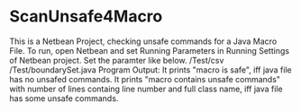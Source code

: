# ScanUnsafe4Macro
This is a Netbean Project, checking unsafe commands for a Java Macro File.
To run, open Netbean and set Running Parameters in Running Settings of Netbean project.
Set the paramter like below.
  <RootPath>/Test/csv <RootPath>/Test/boundarySet.java
Program Output:
  It prints "macro is safe", iff java file has no unsafed commands.
  It prints "macro contains unsafe commands" with number of lines containg line number and full class name, iff java file has some unsafe commands.

